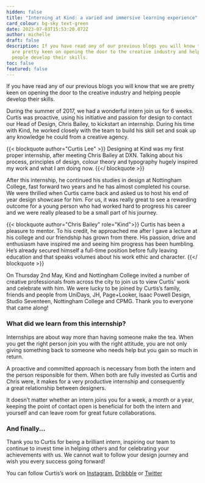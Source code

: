 ```yaml
---
hidden: false
title: "Interning at Kind: a varied and immersive learning experience"
card_colour: bg-sky text-green
date: 2023-07-03T15:53:20.072Z
author: michelle
draft: false
description: If you have read any of our previous blogs you will know that we
  are pretty keen on opening the door to the creative industry and helping
  people develop their skills.
toc: false
featured: false
---
```

If you have read any of our previous blogs you will know that we are pretty keen on opening the door to the creative industry and helping people develop their skills.

During the summer of 2017, we had a wonderful intern join us for 6 weeks. Curtis was proactive, using his initiative and passion for design to contact our Head of Design, Chris Bailey, to kickstart an internship. During his time with Kind, he worked closely with the team to build his skill set and soak up any knowledge he could from a creative agency. 

{{< blockquote author="Curtis Lee" >}}
Designing at Kind was my first proper internship, after meeting Chris Bailey at DXN. Talking about his process, principles of design, colour theory and typography hugely inspired my work and what I am doing now.
{{</ blockquote >}}

After this internship, he continued his studies in design at Nottingham College, fast forward two years and he has almost completed his course. We were thrilled when Curtis came back and asked us to host his end of year design showcase for him. For us, it was really great to see a rewarding outcome for a young person who had worked hard to progress his career and we were really pleased to be a small part of his journey. 

{{< blockquote author="Chris Bailey" role="Kind">}}
Curtis has been a pleasure to mentor. To his credit, he approached me after I gave a lecture at his college and our friendship has grown from there. His passion, drive and enthusiasm have inspired me and seeing him progress has been humbling. He’s already secured himself a full-time position before fully leaving education and that speaks volumes about his work ethic and character.
{{</ blockquote >}}

On Thursday 2nd May, Kind and Nottingham College invited a number of creative professionals from across the city to join us to view Curtis’ work and celebrate with him. We were lucky to be joined by Curtis’s family, friends and people from UniDays, JH, Page+Looker, Isaac Powell Design, Studio Seventeen, Nottingham College and CPMG. Thank you to everyone that came along! 

### What did we learn from this internship?

Internships are about way more than having someone make the tea. When you get the right person join you with the right attitude, you are not only giving something back to someone who needs help but you gain so much in return.

A proactive and committed approach is necessary from both the intern and the person responsible for them. When both are fully invested as Curtis and Chris were, it makes for a very productive internship and consequently a great relationship between designers. 

It doesn’t matter whether an intern joins you for a week, a month or a year, keeping the point of contact open is beneficial for both the intern and yourself and can leave room for great future collaborations. 

### And finally...

Thank you to Curtis for being a brilliant intern, inspiring our team to continue to invest time in helping others and for celebrating your achievements with us. We cannot wait to follow your design journey and wish you every success going forward!

You can follow Curtis’s work on [Instagram](https://www.instagram.com/that_boy_curt/), [Dribbble](https://dribbble.com/Curtis_A_Lee) or [Twitter](https://twitter.com/CurtisLee97)